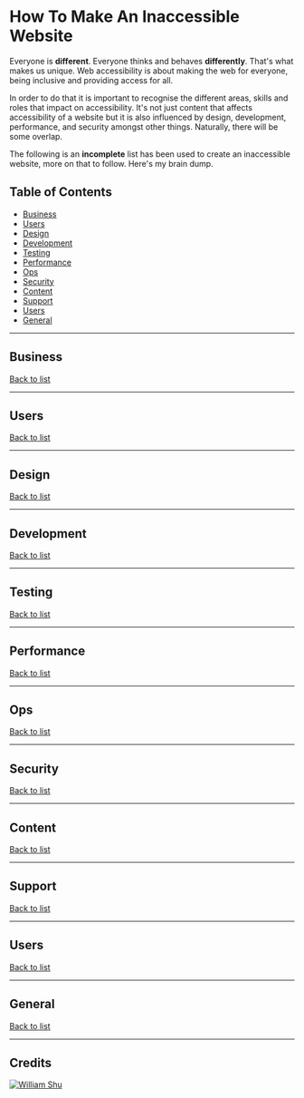 # How To Make An Inaccessible Website

Everyone is **different**.  Everyone thinks and behaves **differently**.  That's what makes us unique. Web accessibility is about making the web for everyone, being inclusive and providing access for all. 

In order to do that it is important to recognise the different areas, skills and roles that impact on accessibility.  It's not just content that affects accessibility of a website but it is also influenced by design, development, performance, and security amongst other things.  Naturally, there will be some overlap.

The following is an **incomplete** list has been used to create an inaccessible website, more on that to follow.  Here's my brain dump.

## <a id="back-top"></a> Table of Contents

- [Business](#section-business)
- [Users](#section-users)
- [Design](#section-design)
- [Development](#section-development)
- [Testing](#section-testing)
- [Performance](#section-performance)
- [Ops](#section-ops)
- [Security](#section-security)
- [Content](#section-content)
- [Support](#section-support)
- [Users](#section-usersagain)
- [General](#section-general)

---

## <a id="section-business"></a> Business

<a href="#back-top">Back to list</a>

---

## <a id="section-users"></a> Users

<a href="#back-top">Back to list</a>

---

## <a id="section-design"></a> Design

<a href="#back-top">Back to list</a>

---

## <a id="section-development"></a> Development

<a href="#back-top">Back to list</a>

---

## <a id="section-testing"></a> Testing

<a href="#back-top">Back to list</a>

---

## <a id="section-performance"></a> Performance

<a href="#back-top">Back to list</a>

---

## <a id="section-ops"></a> Ops

<a href="#back-top">Back to list</a>

---

## <a id="section-security"></a> Security

<a href="#back-top">Back to list</a>

---

## <a id="section-content"></a> Content

<a href="#back-top">Back to list</a>

---

## <a id="section-support"></a> Support

<a href="#back-top">Back to list</a>

---

## <a id="section-users"></a> Users

<a href="#back-top">Back to list</a>

---

## <a id="section-general"></a> General

<a href="#back-top">Back to list</a>

---

## <a id="section-credits"></a> Credits
[![William Shu](https://wshu.github.io/me.png "yep, that's me")](https://williamshu.com)

